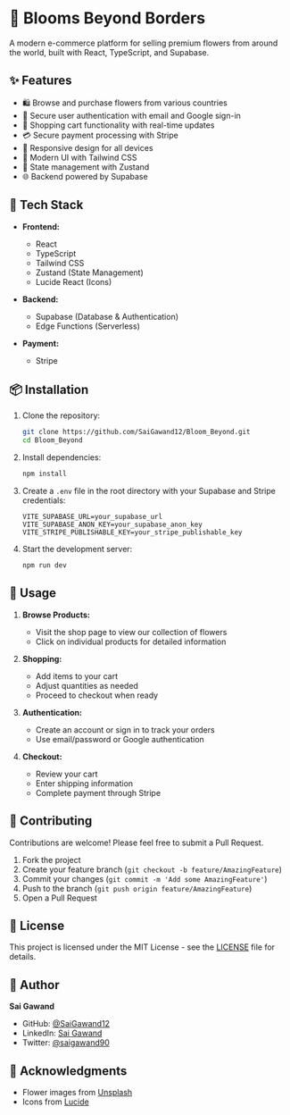 # 🌸 Blooms Beyond Borders

A modern e-commerce platform for selling premium flowers from around the world, built with React, TypeScript, and Supabase.

## ✨ Features

- 🛍️ Browse and purchase flowers from various countries
- 🔐 Secure user authentication with email and Google sign-in
- 🛒 Shopping cart functionality with real-time updates
- 💳 Secure payment processing with Stripe
- 📱 Responsive design for all devices
- 🎨 Modern UI with Tailwind CSS
- 🔄 State management with Zustand
- 🌐 Backend powered by Supabase

## 🚀 Tech Stack

- **Frontend:**
  - React
  - TypeScript
  - Tailwind CSS
  - Zustand (State Management)
  - Lucide React (Icons)

- **Backend:**
  - Supabase (Database & Authentication)
  - Edge Functions (Serverless)

- **Payment:**
  - Stripe

## 📦 Installation

1. Clone the repository:
   ```bash
   git clone https://github.com/SaiGawand12/Bloom_Beyond.git
   cd Bloom_Beyond
   ```

2. Install dependencies:
   ```bash
   npm install
   ```

3. Create a `.env` file in the root directory with your Supabase and Stripe credentials:
   ```env
   VITE_SUPABASE_URL=your_supabase_url
   VITE_SUPABASE_ANON_KEY=your_supabase_anon_key
   VITE_STRIPE_PUBLISHABLE_KEY=your_stripe_publishable_key
   ```

4. Start the development server:
   ```bash
   npm run dev
   ```

## 🌟 Usage

1. **Browse Products:**
   - Visit the shop page to view our collection of flowers
   - Click on individual products for detailed information

2. **Shopping:**
   - Add items to your cart
   - Adjust quantities as needed
   - Proceed to checkout when ready

3. **Authentication:**
   - Create an account or sign in to track your orders
   - Use email/password or Google authentication

4. **Checkout:**
   - Review your cart
   - Enter shipping information
   - Complete payment through Stripe

## 🤝 Contributing

Contributions are welcome! Please feel free to submit a Pull Request.

1. Fork the project
2. Create your feature branch (`git checkout -b feature/AmazingFeature`)
3. Commit your changes (`git commit -m 'Add some AmazingFeature'`)
4. Push to the branch (`git push origin feature/AmazingFeature`)
5. Open a Pull Request

## 📝 License

This project is licensed under the MIT License - see the [LICENSE](LICENSE) file for details.

## 👤 Author

**Sai Gawand**
- GitHub: [@SaiGawand12](https://github.com/SaiGawand12)
- LinkedIn: [Sai Gawand](https://www.linkedin.com/in/sai-gawand-aa719025b/)
- Twitter: [@saigawand90](https://twitter.com/saigawand90)

## 🙏 Acknowledgments

- Flower images from [Unsplash](https://unsplash.com)
- Icons from [Lucide](https://lucide.dev)
